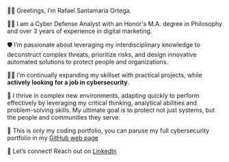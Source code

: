 🧙‍♂️ Greetings, I’m Rafael Santamaría Ortega.

👨‍💻 I am a Cyber Defense Analyst with an Honor's M.A. degree in Philosophy and over 3 years of experience in digital marketing. 

🛡️ I’m passionate about leveraging my interdisciplinary knowledge to deconstruct complex threats, prioritize risks, and design innovative automated solutions to protect people and organizations. 

👨‍🎓 I’m continually expanding my skillset with practical projects, while **actively looking for a job in cybersecurity**.

🧠 I thrive in complex new environments, adapting quickly to perform effectively by leveraging my critical thinking, analytical abilities and problem-solving skills. My ultimate goal is to protect not just systems, but the people and communities they serve.

🔎 This is only my coding portfolio, you can paruse my full cybersecurity portfolio in my [GitHub web page](https://rafael-santamaria-ortega.github.io/) 

🤝 Let’s connect! Reach out on [LinkedIn](https://www.linkedin.com/in/rafael-santamaria-ortega)
